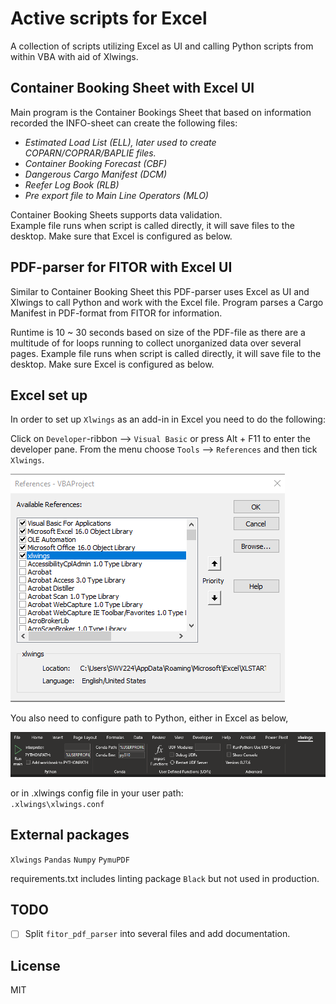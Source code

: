 # Active scripts for Excel
A collection of scripts utilizing Excel as UI and calling Python scripts from within VBA with aid of Xlwings.

## Container Booking Sheet with Excel UI
Main program is the Container Bookings Sheet that based on information recorded the INFO-sheet can create the following files:

- *Estimated Load List (ELL), later used to create COPARN/COPRAR/BAPLIE files.*
- *Container Booking Forecast (CBF)*
- *Dangerous Cargo Manifest (DCM)*
- *Reefer Log Book (RLB)*
- *Pre export file to Main Line Operators (MLO)*

Container Booking Sheets supports data validation.  
Example file runs when script is called directly, it will save files to the desktop. Make sure that Excel is configured as below.

## PDF-parser for FITOR with Excel UI
Similar to Container Booking Sheet this PDF-parser uses Excel as UI and Xlwings to call Python and work with the Excel file.
Program parses a Cargo Manifest in PDF-format from FITOR for information.

Runtime is 10 ~ 30 seconds based on size of the PDF-file as there are a multitude of for loops running to collect unorganized data over several pages.
Example file runs when script is called directly, it will save file to the desktop. Make sure Excel is configured as below.

## Excel set up
In order to set up `Xlwings` as an add-in in Excel you need to do the following:

Click on `Developer`-ribbon --> `Visual Basic` or press Alt + F11 to enter the developer pane.
From the menu choose `Tools` --> `References` and then tick `Xlwings`.

![Image](/images/developer_addin_xlwings.png)

You also need to configure path to Python, either in Excel as below,

![Image](/images/xlwings_configuration.png)

or in .xlwings config file in your user path:  
`.xlwings\xlwings.conf`

## External packages
`Xlwings` `Pandas` `Numpy` `PymuPDF`

requirements.txt includes linting package `Black` but not used in production.

## TODO
- [ ] Split `fitor_pdf_parser` into several files and add documentation.
## License
MIT
